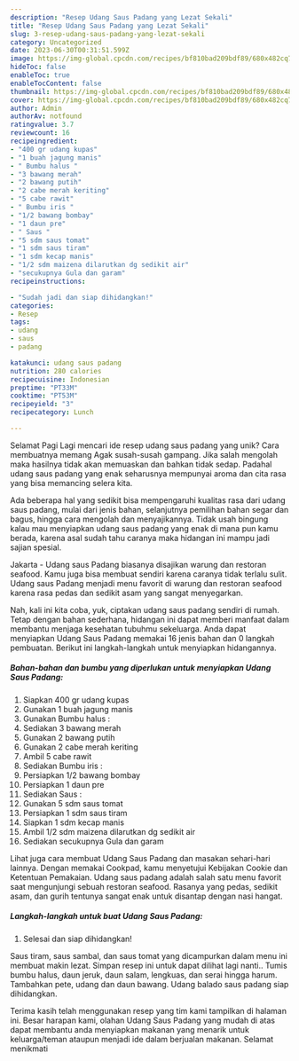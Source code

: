 ```yaml
---
description: "Resep Udang Saus Padang yang Lezat Sekali"
title: "Resep Udang Saus Padang yang Lezat Sekali"
slug: 3-resep-udang-saus-padang-yang-lezat-sekali
category: Uncategorized
date: 2023-06-30T00:31:51.599Z
image: https://img-global.cpcdn.com/recipes/bf810bad209bdf89/680x482cq70/udang-saus-padang-foto-resep-utama.jpg
hideToc: false
enableToc: true
enableTocContent: false
thumbnail: https://img-global.cpcdn.com/recipes/bf810bad209bdf89/680x482cq70/udang-saus-padang-foto-resep-utama.jpg
cover: https://img-global.cpcdn.com/recipes/bf810bad209bdf89/680x482cq70/udang-saus-padang-foto-resep-utama.jpg
author: Admin
authorAv: notfound
ratingvalue: 3.7
reviewcount: 16
recipeingredient:
- "400 gr udang kupas"
- "1 buah jagung manis"
- " Bumbu halus "
- "3 bawang merah"
- "2 bawang putih"
- "2 cabe merah keriting"
- "5 cabe rawit"
- " Bumbu iris "
- "1/2 bawang bombay"
- "1 daun pre"
- " Saus "
- "5 sdm saus tomat"
- "1 sdm saus tiram"
- "1 sdm kecap manis"
- "1/2 sdm maizena dilarutkan dg sedikit air"
- "secukupnya Gula dan garam"
recipeinstructions:

- "Sudah jadi dan siap dihidangkan!"
categories:
- Resep
tags:
- udang
- saus
- padang

katakunci: udang saus padang 
nutrition: 280 calories
recipecuisine: Indonesian
preptime: "PT33M"
cooktime: "PT53M"
recipeyield: "3"
recipecategory: Lunch

---
```



Selamat Pagi Lagi mencari ide resep udang saus padang yang unik? Cara membuatnya memang Agak susah-susah gampang. Jika salah mengolah maka hasilnya tidak akan memuaskan dan bahkan tidak sedap. Padahal udang saus padang yang enak seharusnya mempunyai aroma dan cita rasa yang bisa memancing selera kita.


Ada beberapa hal yang sedikit bisa mempengaruhi kualitas rasa dari udang saus padang, mulai dari jenis bahan, selanjutnya pemilihan bahan segar dan bagus, hingga cara mengolah dan menyajikannya. Tidak usah bingung kalau mau menyiapkan udang saus padang yang enak di mana pun kamu berada, karena asal sudah tahu caranya maka hidangan ini mampu jadi sajian spesial.

Jakarta - Udang saus Padang biasanya disajikan warung dan restoran seafood. Kamu juga bisa membuat sendiri karena caranya tidak terlalu sulit. Udang saus Padang menjadi menu favorit di warung dan restoran seafood karena rasa pedas dan sedikit asam yang sangat menyegarkan.


Nah, kali ini kita coba, yuk, ciptakan udang saus padang sendiri di rumah. Tetap dengan bahan sederhana, hidangan ini dapat memberi manfaat dalam membantu menjaga kesehatan tubuhmu sekeluarga. Anda dapat menyiapkan Udang Saus Padang memakai 16 jenis bahan dan 0 langkah pembuatan. Berikut ini langkah-langkah untuk menyiapkan hidangannya.

<!--inarticleads1-->

##### Bahan-bahan dan bumbu yang diperlukan untuk menyiapkan Udang Saus Padang:

1. Siapkan 400 gr udang kupas
1. Gunakan 1 buah jagung manis
1. Gunakan  Bumbu halus :
1. Sediakan 3 bawang merah
1. Gunakan 2 bawang putih
1. Gunakan 2 cabe merah keriting
1. Ambil 5 cabe rawit
1. Sediakan  Bumbu iris :
1. Persiapkan 1/2 bawang bombay
1. Persiapkan 1 daun pre
1. Sediakan  Saus :
1. Gunakan 5 sdm saus tomat
1. Persiapkan 1 sdm saus tiram
1. Siapkan 1 sdm kecap manis
1. Ambil 1/2 sdm maizena dilarutkan dg sedikit air
1. Sediakan secukupnya Gula dan garam


Lihat juga cara membuat Udang Saus Padang dan masakan sehari-hari lainnya. Dengan memakai Cookpad, kamu menyetujui Kebijakan Cookie dan Ketentuan Pemakaian. Udang saus padang adalah salah satu menu favorit saat mengunjungi sebuah restoran seafood. Rasanya yang pedas, sedikit asam, dan gurih tentunya sangat enak untuk disantap dengan nasi hangat. 

<!--inarticleads2-->

##### Langkah-langkah untuk buat Udang Saus Padang:


1. Selesai dan siap dihidangkan!

Saus tiram, saus sambal, dan saus tomat yang dicampurkan dalam menu ini membuat makin lezat. Simpan resep ini untuk dapat dilihat lagi nanti.. Tumis bumbu halus, daun jeruk, daun salam, lengkuas, dan serai hingga harum. Tambahkan pete, udang dan daun bawang. Udang balado saus padang siap dihidangkan. 

Terima kasih telah menggunakan resep yang tim kami tampilkan di halaman ini. Besar harapan kami, olahan Udang Saus Padang yang mudah di atas dapat membantu anda menyiapkan makanan yang menarik untuk keluarga/teman ataupun menjadi ide dalam berjualan makanan. Selamat menikmati
